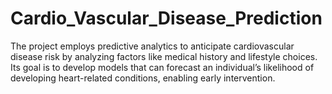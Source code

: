 # Cardio_Vascular_Disease_Prediction
The project employs predictive analytics to anticipate cardiovascular disease risk by analyzing factors like medical history and lifestyle choices. Its goal is to develop models that can forecast an individual’s likelihood of developing heart-related conditions, enabling early intervention.
